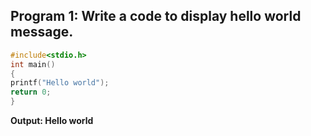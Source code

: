 ## Program 1: Write a code to display hello world message.
```c
#include<stdio.h>
int main()
{
printf("Hello world");
return 0;
}
```
**Output: Hello world**
